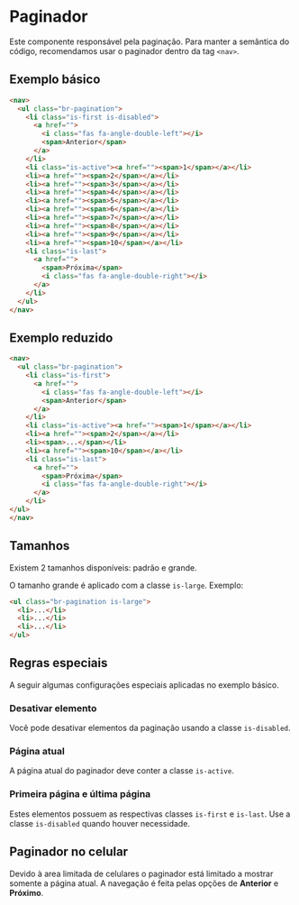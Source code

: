 # Paginador

Este componente responsável pela paginação. Para manter a semântica do código, recomendamos usar o paginador dentro da tag `<nav>`.

## Exemplo básico

```html
<nav>
  <ul class="br-pagination">
    <li class="is-first is-disabled">
      <a href="">
        <i class="fas fa-angle-double-left"></i>
        <span>Anterior</span>
      </a>
    </li>
    <li class="is-active"><a href=""><span>1</span></a></li>
    <li><a href=""><span>2</span></a></li>
    <li><a href=""><span>3</span></a></li>
    <li><a href=""><span>4</span></a></li>
    <li><a href=""><span>5</span></a></li>
    <li><a href=""><span>6</span></a></li>
    <li><a href=""><span>7</span></a></li>
    <li><a href=""><span>8</span></a></li>
    <li><a href=""><span>9</span></a></li>
    <li><a href=""><span>10</span></a></li>
    <li class="is-last">
      <a href="">
        <span>Próxima</span>
        <i class="fas fa-angle-double-right"></i>
      </a>
    </li>
  </ul>
</nav>
```

## Exemplo reduzido

```html
<nav>
  <ul class="br-pagination">
    <li class="is-first">
      <a href="">
        <i class="fas fa-angle-double-left"></i>
        <span>Anterior</span>
      </a>
    </li>
    <li class="is-active"><a href=""><span>1</span></a></li>
    <li><a href=""><span>2</span></a></li>
    <li><span>...</span></li>
    <li><a href=""><span>10</span></a></li>
    <li class="is-last">
      <a href="">
        <span>Próxima</span>
        <i class="fas fa-angle-double-right"></i>
      </a>
    </li>
</ul>
</nav>
```

## Tamanhos

Existem 2 tamanhos disponíveis: padrão e grande.

O tamanho grande é aplicado com a classe `is-large`. Exemplo:

```html
<ul class="br-pagination is-large">
  <li>...</li>
  <li>...</li>
  <li>...</li>
</ul>
```

## Regras especiais

A seguir algumas configurações especiais aplicadas no exemplo básico.

### Desativar elemento

Você pode desativar elementos da paginação usando a classe `is-disabled`.

### Página atual

A página atual do paginador deve conter a classe `is-active`.

### Primeira página e última página

Estes elementos possuem as respectivas classes `is-first` e `is-last`. Use a classe `is-disabled` quando houver necessidade.

## Paginador no celular

Devido à area limitada de celulares o paginador está limitado a mostrar somente a página atual. A navegação é feita pelas opções de **Anterior** e **Próximo**.


